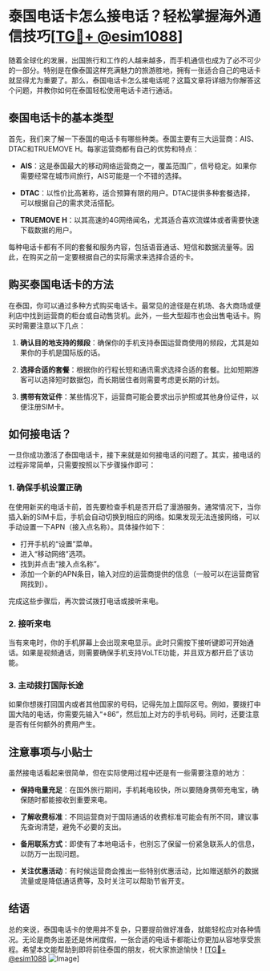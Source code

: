 # 泰国电话卡怎么接电话？轻松掌握海外通信技巧[[TG💪+ @esim1088](https://t.me/s/esim1088)]

随着全球化的发展，出国旅行和工作的人越来越多，而手机通信也成为了必不可少的一部分。特别是在像泰国这样充满魅力的旅游胜地，拥有一张适合自己的电话卡就显得尤为重要了。那么，泰国电话卡怎么接电话呢？这篇文章将详细为你解答这个问题，并教你如何在泰国轻松使用电话卡进行通话。

## 泰国电话卡的基本类型

首先，我们来了解一下泰国的电话卡有哪些种类。泰国主要有三大运营商：AIS、DTAC和TRUEMOVE H。每家运营商都有自己的优势和特点：

- **AIS**：这是泰国最大的移动网络运营商之一，覆盖范围广，信号稳定。如果你需要经常在城市间旅行，AIS可能是一个不错的选择。
  
- **DTAC**：以性价比高著称，适合预算有限的用户。DTAC提供多种套餐选择，可以根据自己的需求灵活搭配。

- **TRUEMOVE H**：以其高速的4G网络闻名，尤其适合喜欢流媒体或者需要快速下载数据的用户。

每种电话卡都有不同的套餐和服务内容，包括语音通话、短信和数据流量等。因此，在购买之前一定要根据自己的实际需求来选择合适的卡。

## 购买泰国电话卡的方法

在泰国，你可以通过多种方式购买电话卡。最常见的途径是在机场、各大商场或便利店中找到运营商的柜台或自动售货机。此外，一些大型超市也会出售电话卡。购买时需要注意以下几点：

1. **确认目的地支持的频段**：确保你的手机支持泰国运营商使用的频段，尤其是如果你的手机是国际版的话。
   
2. **选择合适的套餐**：根据你的行程长短和通讯需求选择合适的套餐。比如短期游客可以选择短时数据包，而长期居住者则需要考虑更长期的计划。

3. **携带有效证件**：某些情况下，运营商可能会要求出示护照或其他身份证件，以便注册SIM卡。

## 如何接电话？

一旦你成功激活了泰国电话卡，接下来就是如何接电话的问题了。其实，接电话的过程非常简单，只需要按照以下步骤操作即可：

### 1. 确保手机设置正确

在使用新买的电话卡前，首先要检查手机是否开启了漫游服务。通常情况下，当你插入新的SIM卡后，手机会自动切换到相应的网络。如果发现无法连接网络，可以手动设置一下APN（接入点名称）。具体操作如下：

- 打开手机的“设置”菜单。
- 进入“移动网络”选项。
- 找到并点击“接入点名称”。
- 添加一个新的APN条目，输入对应的运营商提供的信息（一般可以在运营商官网找到）。

完成这些步骤后，再次尝试拨打电话或接听来电。

### 2. 接听来电

当有来电时，你的手机屏幕上会出现来电显示。此时只需按下接听键即可开始通话。如果是视频通话，则需要确保手机支持VoLTE功能，并且双方都开启了该功能。

### 3. 主动拨打国际长途

如果你想拨打回国内或者其他国家的号码，记得先加上国际区号。例如，要拨打中国大陆的电话，你需要先输入“+86”，然后加上对方的手机号码。同时，还要注意是否有任何额外的费用产生。

## 注意事项与小贴士

虽然接电话看起来很简单，但在实际使用过程中还是有一些需要注意的地方：

- **保持电量充足**：在国外旅行期间，手机耗电较快，所以要随身携带充电宝，确保随时都能接收到重要来电。
  
- **了解收费标准**：不同运营商对于国际通话的收费标准可能会有所不同，建议事先查询清楚，避免不必要的支出。

- **备用联系方式**：即使有了本地电话卡，也别忘了保留一份紧急联系人的信息，以防万一出现问题。

- **关注优惠活动**：有时候运营商会推出一些特别优惠活动，比如赠送额外的数据流量或是降低通话费等，及时关注可以帮助节省开支。

## 结语

总的来说，泰国电话卡的使用并不复杂，只要提前做好准备，就能轻松应对各种情况。无论是商务出差还是休闲度假，一张合适的电话卡都能让你更加从容地享受旅程。希望本文能帮助到即将前往泰国的朋友，祝大家旅途愉快！[[TG💪+ @esim1088](https://t.me/s/esim1088) ![Image](https://i.postimg.cc/4NQfJmqS/Snipaste-2025-05-13-00-14-12.png)]